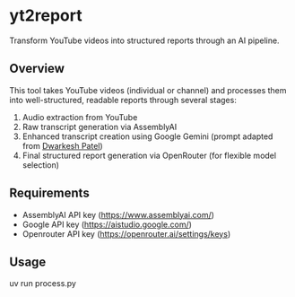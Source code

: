 # yt2report

Transform YouTube videos into structured reports through an AI pipeline.

## Overview
This tool takes YouTube videos (individual or channel) and processes them into well-structured, readable reports through several stages:

1. Audio extraction from YouTube
2. Raw transcript generation via AssemblyAI
3. Enhanced transcript creation using Google Gemini (prompt adapted from [Dwarkesh Patel](https://gist.github.com/dwarkeshsp/65c232298781c86b33f5e32065152f1e))
4. Final structured report generation via OpenRouter (for flexible model selection)

## Requirements 
- AssemblyAI API key (https://www.assemblyai.com/)
- Google API key (https://aistudio.google.com/)
- Openrouter API key (https://openrouter.ai/settings/keys)

## Usage
uv run process.py
